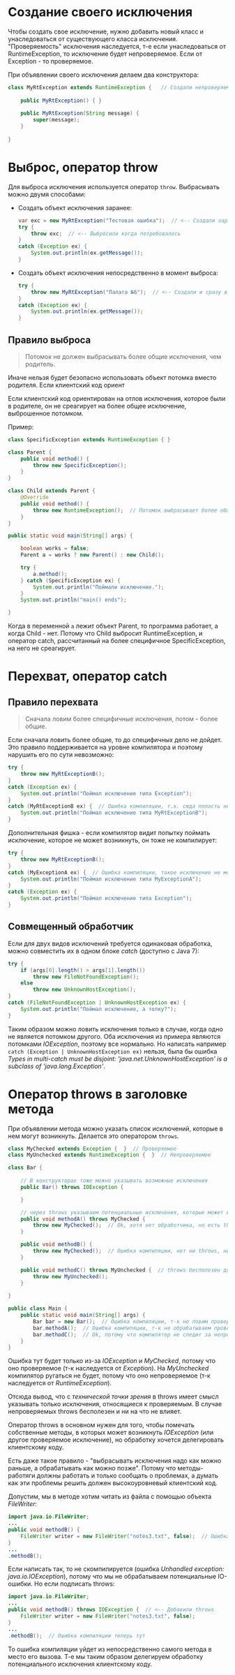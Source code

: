 # Создание своего исключения

Чтобы создать свое исключение, нужно добавить новый класс и унаследоваться от существующего класса исключения. "Проверяемость" исключения наследуется, т-е если унаследоваться от RuntimeException, то исключение будет непроверяемое. Если от Exception - то проверяемое.

При объявлении своего исключения делаем два конструктора:

```java
class MyRtException extends RuntimeException {   // Создали непроверяемое исключение
    
    public MyRtException() { }
    
    public MyRtException(String message) {
        super(message);
    }
    
}
```

# Выброс, оператор throw

Для выброса исключения используется оператор `throw`. Выбрасывать можно двумя способами:

* Создать объект исключения заранее:

  ```java
  var exc = new MyRtException("Тестовая ошибка");  // <-- Создали заранее и положили в переменную
  try {
      throw exc;  // <-- Выбросили когда потребовалось
  }
  catch (Exception ex) {
      System.out.println(ex.getMessage());
  }
  ```

* Создать объект исключения непосредственно в момент выброса:

  ```java
  try {
      throw new MyRtException("Палата №6");  // <-- Создали и сразу выбросили
  }
  catch (Exception ex) {
      System.out.println(ex.getMessage());
  }
  ```

## Правило выброса

> Потомок не должен выбрасывать более общие исключения, чем родитель. 

Иначе нельзя будет безопасно использовать объект потомка вместо родителя. Если клиентский код ориент

Если клиентский код ориентирован на отлов исключения, которое были в родителе, он не среагирует на более общее исключение, выброшенное потомком.

Пример:

```java
class SpecificException extends RuntimeException { }
```

```java
class Parent {
    public void method() {
        throw new SpecificException();
    }
}
```

```java
class Child extends Parent {
    @Override
    public void method() {
        throw new RuntimeException();  // Потомок выбрасывает более общее исключение
    }
}
```

```java
public static void main(String[] args) {

    boolean works = false;
    Parent a = works ? new Parent() : new Child();

    try {
        a.method();
    } catch (SpecificException ex) {
        System.out.println("Поймали исключение.");
    }
    System.out.println("main() ends");

}
```

Когда в переменной `a` лежит объект Parent, то программа работает, а когда Child - нет. Потому что Child выбросит RuntimeException, и оператор catch, рассчитанный на более специфичное SpecificException, на него не среагирует.

# Перехват, оператор catch

## Правило перехвата

> Сначала ловим более специфичные исключения, потом - более общие.

Если сначала ловить более общие, то до специфичных дело не дойдет. Это правило поддерживается на уровне компилятора и поэтому нарушить его по сути невозможно:

```java
try {
    throw new MyRtExceptionB();
}
catch (Exception ex) {
    System.out.println("Поймал исключение типа Exception");
}
catch (MyRtExceptionB ex) {  // Ошибка компиляции, т.к. сюда попасть невозможно
    System.out.println("Поймал исключение типа MyRtExceptionB");
}
```

Дополнительная фишка - если компилятор видит попытку поймать исключение, которое не может возникнуть, он тоже не компилирует:

```java
try {
    throw new MyRtExceptionB();
}
catch (MyExceptionA ex) {  // Ошибка компиляции, такое исключение не может возникнуть
    System.out.println("Поймал исключение типа MyExceptionA");
}
catch (Exception ex) {
    System.out.println("Поймал исключение типа Exception");
}
```



## Совмещенный обработчик

Если для двух видов исключений требуется одинаковая обработка, можно совместить их в одном блоке *catch* (доступно с Java 7):

```java
try {
    if (args[0].length() > args[1].length())
        throw new FileNotFoundException();
    else
        throw new UnknownHostException();
}
catch (FileNotFoundException | UnknownHostException ex) {
    System.out.println("Поймал исключение, а толку?");
}
```

Таким образом можно ловить исключения только в случае, когда одно не является потомком другого. Оба исключения из примера являются потомками *IOException*, поэтому все нормально. Но написать например `catch (Exception | UnknownHostException ex)` нельзя, была бы ошибка *Types in multi-catch must be disjoint: 'java.net.UnknownHostException' is a subclass of 'java.lang.Exception'*.

# Оператор throws в заголовке метода

При объявлении метода можно указать список исключений, которые в нем могут возникнуть. Делается это оператором `throws`.

```java
class MyChecked extends Exception {  }  // Проверяемое
class MyUnchecked extends RuntimeException {  }  // Непроверяемое
```

```java
class Bar {
    
    // В конструкторах тоже можно указывать возможные исключения
    public Bar() throws IOException {

    }

    // через throws указываем потенциальные исключения, которые может выбросить метод
    public void methodA() throws MyChecked {
        throw new MyChecked();  // Ok, хотя нет обработчика, но есть throws
    }

    public void methodB() {
        throw new MyChecked();  // Ошибка компиляции, нет ни throws, ни обработчика
    }

    public void methodC() throws MyUnchecked {  // throws бесполезен для непроверяемых
        throw new MyUnchecked();
    }
    
}
```

```java
public class Main {
    public static void main(String[] args) {
        Bar bar = new Bar();  // Ошибка компиляции, т-к не ловим проверяемое IOException
        bar.methodA();  // Ошибка компиляции, т-к не обрабатываем проверяемое исключение
        bar.methodC();  // Ok, потому что компилятор не следит за непроверяемыми исключениями
    }
}
```

Ошибка тут будет только из-за *IOException* и *MyChecked*, потому что оно проверяемое (т-к наследуется от *Exception*). На *MyUnchecked* компилятор ругаться не будет, потому что оно непроверяемое (т-к наследуется от *RuntimeException*).

Отсюда вывод, что с *технической точки зрения* в throws имеет смысл указывать только исключения, относящиеся к проверяемым. В случае непроверяемых throws бесполезен и ни на что не влияет.

Оператор throws в основном нужен для того, чтобы помечать собственные методы, в которых может возникнуть *IOException* (или другое проверяемое исключение), но обработку хочется делегировать клиентскому коду.

Есть даже такое правило - "выбрасывать исключения надо как можно раньше, а обрабатывать как можно позже". Потому что методы-работяги должны работать и только сообщать о проблемах, а думать как эти проблемы решить должен высокоуровневый клиентский код.

Допустим, мы в методе хотим читать из файла с помощью объекта *FileWriter*:

```java
import java.io.FileWriter;
...
public void methodB() {
    FileWriter writer = new FileWriter("notes3.txt", false);  // Ошибка компиляции тут
}
...
.methodB();
```

Если написать так, то не скомпилируется (ошибка *Unhandled exception: java.io.IOException*), потому что мы не обрабатываем потенциальные IO-ошибки. Но если подписать throws:

```java
import java.io.FileWriter;
...
public void methodB() throws IOException {  // <-- Добавили throws
    FileWriter writer = new FileWriter("notes3.txt", false);
}
...
.methodB();  // Ошибка компиляции теперь тут
```

То ошибка компиляции уйдет из непосредственно самого метода в место его вызова. Т-е мы таким образом делегируем обработку потенциального исключения клиентскому коду.
